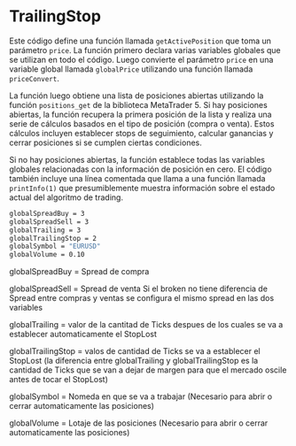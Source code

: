 # TrailingStop

Este código define una función llamada `getActivePosition` que toma un parámetro `price`. La función primero declara varias variables globales que se utilizan en todo el código. Luego convierte el parámetro `price` en una variable global llamada `globalPrice` utilizando una función llamada `priceConvert`.

La función luego obtiene una lista de posiciones abiertas utilizando la función `positions_get` de la biblioteca MetaTrader 5. Si hay posiciones abiertas, la función recupera la primera posición de la lista y realiza una serie de cálculos basados en el tipo de posición (compra o venta). Estos cálculos incluyen establecer stops de seguimiento, calcular ganancias y cerrar posiciones si se cumplen ciertas condiciones.

Si no hay posiciones abiertas, la función establece todas las variables globales relacionadas con la información de posición en cero. El código también incluye una línea comentada que llama a una función llamada `printInfo(1)` que presumiblemente muestra información sobre el estado actual del algoritmo de trading.

```bash
globalSpreadBuy = 3
globalSpreadSell = 3
globalTrailing = 3
globalTrailingStop = 2
globalSymbol = "EURUSD"
globalVolume = 0.10
```
globalSpreadBuy = Spread de compra

globalSpreadSell = Spread de venta
Si el broken no tiene diferencia de Spread entre compras y ventas se configura el mismo spread en las dos variables

globalTrailing = valor de la cantitad de Ticks despues de los cuales se va a establecer automaticamente el StopLost

globalTrailingStop = valos de cantidad de Ticks se va a establecer el StopLost (la diferencia entre globalTrailing y globalTrailingStop es la cantidad de Ticks que se van a dejar de margen para que el mercado oscile antes de tocar el StopLost)

globalSymbol = Nomeda en que se va a trabajar (Necesario para abrir o cerrar automaticamente las posiciones)

globalVolume = Lotaje de las posiciones (Necesario para abrir o cerrar automaticamente las posiciones)
